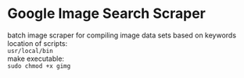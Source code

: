 # Google Image Search Scraper
batch image scraper for compiling image data sets based on keywords
<br>
location of scripts:<br>
`usr/local/bin`
<br>
make executable:<br>
`sudo chmod +x gimg`
<br>
